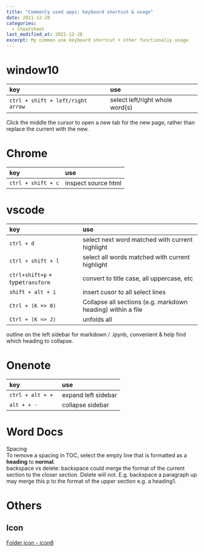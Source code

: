 ```yaml
---
title: "Commonly used apps: keyboard shortcut & usage"
date: 2021-12-28
categories:
  - Cheatsheet
last_modified_at: 2021-12-28
excerpt: My common use keyboard shortcut + other functionaliy usage
---
```


# window10

| key |  use                       |  
|:-------| :--------------------------| 
|``ctrl + shift + left/right arrow`` | select left/right whole word(s)|

Click the middle the cursor to open a new tab for the new page, rather than replace the current with the new.

# Chrome

| key |  use                       |  
|:-------| :--------------------------| 
|``ctrl + shift + c`` | inspect source html|

# vscode

| key |  use                       |  
|:-------| :--------------------------| 
|``ctrl + d`` | select next word matched with current highlight|
|``ctrl + shift + l`` | select all words matched with current highlight|
|``ctrl+shift+p`` + type``transform``| convert to title case, all uppercase, etc|
|``shift + alt + i``| insert cusor to all select lines|
|``Ctrl + (K => 0)``| Collapse all sections (e.g. markdown heading) within a file|
|``Ctrl + (K => J)``|unfolds all|

outline on the left sidebar for markdown / .ipynb, convenient & help find which heading to collapse.


# Onenote

| key |  use                       |  
|:-------| :--------------------------| 
|``ctrl + alt + + `` | expand left sidebar|
|``alt + + -`` | collapse sidebar|

# Word Docs

Spacing  
To remove a spacing in TOC, select the empty line that is formatted as a **heading** to **normal**.  
backspace vs delete: backspace could merge the format of the current section to the closer section. Delete will not. E.g. backspace a paragraph up may merge this p to the format of the upper section e.g. a heading1.

# Others

## Icon

[Folder icon - icon8](https://icon-icons.com/)

